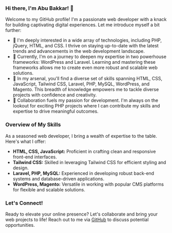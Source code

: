 ### Hi there, I'm Abu Bakkar! 👋

Welcome to my GitHub profile! I'm a passionate web developer with a knack for building captivating digital experiences. Let me introduce myself a bit further:

- 👀 I'm deeply interested in a wide array of technologies, including PHP, jQuery, HTML, and CSS. I thrive on staying up-to-date with the latest trends and advancements in the web development landscape.
- 🌱 Currently, I'm on a journey to deepen my expertise in two powerhouse frameworks: WordPress and Laravel. Learning and mastering these frameworks allows me to create even more robust and scalable web solutions.
- 💼 In my arsenal, you'll find a diverse set of skills spanning HTML, CSS, JavaScript, Tailwind CSS, Laravel, PHP, MySQL, WordPress, and Magento. This breadth of knowledge empowers me to tackle diverse projects with confidence and creativity.
- 🤝 Collaboration fuels my passion for development. I'm always on the lookout for exciting PHP projects where I can contribute my skills and expertise to drive meaningful outcomes.

### Overview of My Skills

As a seasoned web developer, I bring a wealth of expertise to the table. Here's what I offer:

- **HTML, CSS, JavaScript:** Proficient in crafting clean and responsive front-end interfaces.
- **Tailwind CSS:** Skilled in leveraging Tailwind CSS for efficient styling and design.
- **Laravel, PHP, MySQL:** Experienced in developing robust back-end systems and database-driven applications.
- **WordPress, Magento:** Versatile in working with popular CMS platforms for flexible and scalable solutions.

### Let's Connect!

Ready to elevate your online presence? Let's collaborate and bring your web projects to life! Reach out to me via [GitHub](https://github.com/codesdeal/) to discuss potential opportunities.

<!---
codesdeal/codesdeal is a ✨ special ✨ repository because its `README.md` (this file) appears on your GitHub profile.
You can click the Preview link to take a look at your changes.
--->
